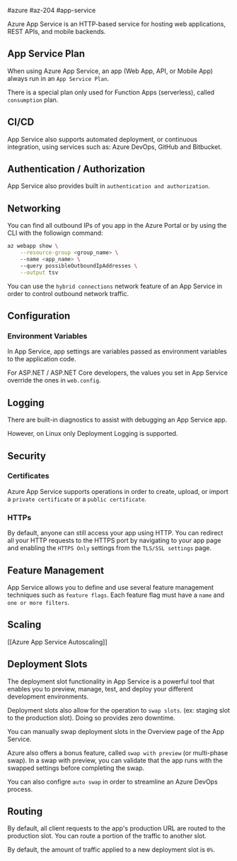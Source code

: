 #azure #az-204 #app-service 

Azure App Service is an HTTP-based service for hosting web applications, REST APIs, and mobile backends.

## App Service Plan
When using Azure App Service, an app (Web App, API, or Mobile App) always run in an `App Service Plan`.

There is a special plan only used for Function Apps (serverless), called `consumption` plan.

## CI/CD
App Service also supports automated deployment, or continuous integration, using services such as: Azure DevOps, GitHub and Bitbucket.

## Authentication / Authorization
App Service also provides built in `authentication and authorization`.

## Networking
You can find all outbound IPs of you app in the Azure Portal or by using the CLI with the followign command:

```bash
az webapp show \
    --resource-group <group_name> \ 
    --name <app_name> \ 
    --query possibleOutboundIpAddresses \
    --output tsv
```

You can use the `hybrid connections` network feature of an App Service in order to control outbound network traffic.

## Configuration
### Environment Variables
In App Service, app settings are variables passed as environment variables to the application code.

For ASP.NET / ASP.NET Core developers, the values you set in App Service override the ones in `web.config`.

## Logging
There are built-in diagnostics to assist with debugging an App Service app.

However, on Linux only Deployment Logging is supported.

## Security
### Certificates
Azure App Service supports operations in order to create, upload, or import a `private certificate` or a `public certificate`.

### HTTPs
By default, anyone can still access your app using HTTP. You can redirect all your HTTP requests to the HTTPS port by navigating to your app page and enabling the `HTTPS Only` settings from the `TLS/SSL settings` page.

## Feature Management
App Service allows you to define and use several feature management techniques such as `feature flags`. Each feature flag must have a `name` and `one or more filters`.

## Scaling
[[Azure App Service Autoscaling]]

## Deployment Slots
The deployment slot functionality in App Service is a powerful tool that enables you to preview, manage, test, and deploy your different development environments.

Deployment slots also allow for the operation to `swap slots`. (ex: staging slot to the production slot). Doing so provides zero downtime.

You can manually swap deployment slots in the Overview page of the App Service.

Azure also offers a bonus feature, called `swap with preview` (or multi-phase swap).
In a swap with preview, you can validate that the app runs with the swapped settings before completing the swap.

You can also configre `auto swap` in order to streamline an Azure DevOps process.

## Routing
By default, all client requests to the app's production URL are routed to the production slot. You can route a portion of the traffic to another slot.

By default, the amount of traffic applied to a new deployment slot is `0%`.